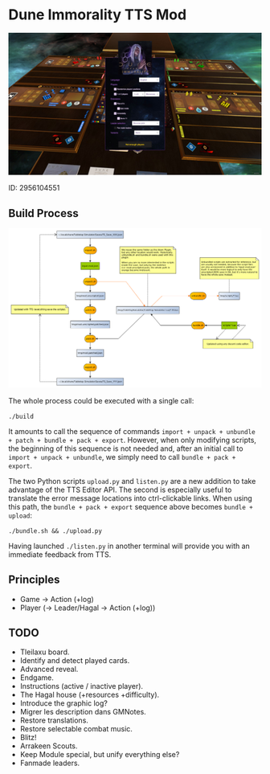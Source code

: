 # Dune Immorality TTS Mod

![Capture](resources/capture.jpg)

ID: 2956104551

## Build Process

![Capture](workflow.png)

The whole process could be executed with a single call:

    ./build

It amounts to call the sequence of commands `import + unpack + unbundle + patch + bundle + pack + export`.
However, when only modifying scripts, the beginning of this sequence is not needed and,
after an initial call to `import + unpack + unbundle`, we simply need to call `bundle + pack + export`.

The two Python scripts `upload.py` and `listen.py` are a new addition to take advantage of the TTS Editor API.
The second is especially useful to translate the error message locations into ctrl-clickable links.
When using this path, the `bundle + pack + export` sequence above becomes `bundle + upload`:

    ./bundle.sh && ./upload.py

Having launched `./listen.py` in another terminal will provide you with an immediate feedback from TTS.

## Principles

- Game -> Action (+log)
- Player (-> Leader/Hagal -> Action (+log))

## TODO

- Tleilaxu board.
- Identify and detect played cards.
- Advanced reveal.
- Endgame.
- Instructions (active / inactive player).
- The Hagal house (+resources +difficulty).
- Introduce the graphic log?
- Migrer les description dans GMNotes.
- Restore translations.
- Restore selectable combat music.
- Blitz!
- Arrakeen Scouts.
- Keep Module special, but unify everything else?
- Fanmade leaders.
